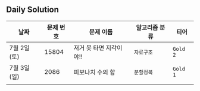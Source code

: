 ## Daily Solution



| 날짜        | 문제 번호 | 문제 이름               | 알고리즘 분류 | 티어     |
| ----------- | --------- | ----------------------- | ------------- | -------- |
| 7월 2일(토) | 15804     | 저거 못 타면 지각이야!! | `자료구조`    | `Gold 2` |
| 7월 3일(일) | 2086      | 피보나치 수의 합        | `분할정복`    | `Gold 1` |
|             |           |                         |               |          |



